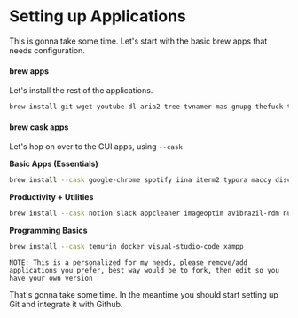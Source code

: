 # Setting up Applications

This is gonna take some time. Let's start with the basic brew apps that needs configuration.

#### brew apps

Let's install the rest of the applications.

```bash
brew install git wget youtube-dl aria2 tree tvnamer mas gnupg thefuck tldr
```

#### brew cask apps

Let's hop on over to the GUI apps, using `--cask`

**Basic Apps (Essentials)**
```bash
brew install --cask google-chrome spotify iina iterm2 typora maccy discord authy coteditor
```

**Productivity + Utilities**
```bash
brew install --cask notion slack appcleaner imageoptim avibrazil-rdm numi mac2imgur controlplane mos android-file-transfer android-platform-tools cyberduck unified-remote lulu handbrake dozer monitorcontrol cloudflare-warp jdownloader transmission transmission-remote-gui keka lyricsx altserver
```

**Programming Basics**
```bash
brew install --cask temurin docker visual-studio-code xampp
```

```
NOTE: This is a personalized for my needs, please remove/add applications you prefer, best way would be to fork, then edit so you have your own version
```

That's gonna take some time. In the meantime you should start setting up Git and integrate it with Github.
